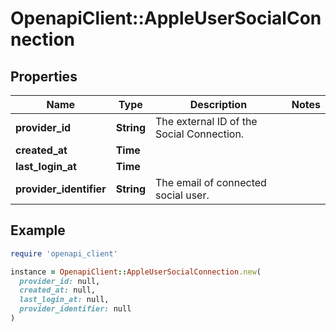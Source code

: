 # OpenapiClient::AppleUserSocialConnection

## Properties

| Name                    | Type       | Description                               | Notes |
| ----------------------- | ---------- | ----------------------------------------- | ----- |
| **provider_id**         | **String** | The external ID of the Social Connection. |       |
| **created_at**          | **Time**   |                                           |       |
| **last_login_at**       | **Time**   |                                           |       |
| **provider_identifier** | **String** | The email of connected social user.       |       |

## Example

```ruby
require 'openapi_client'

instance = OpenapiClient::AppleUserSocialConnection.new(
  provider_id: null,
  created_at: null,
  last_login_at: null,
  provider_identifier: null
)
```
